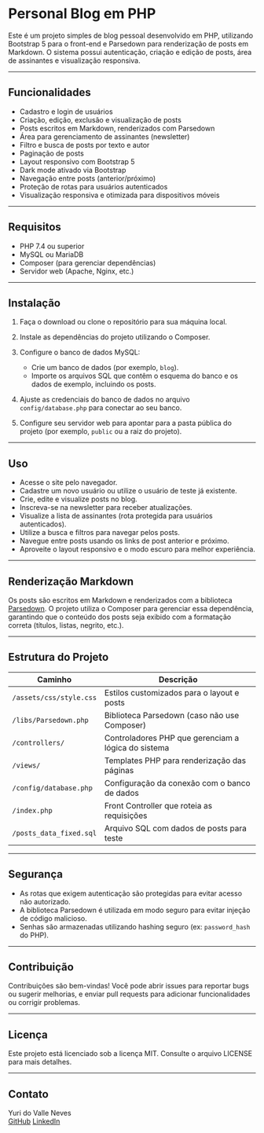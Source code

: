 # Personal Blog em PHP

Este é um projeto simples de blog pessoal desenvolvido em PHP, utilizando Bootstrap 5 para o front-end e Parsedown para renderização de posts em Markdown. O sistema possui autenticação, criação e edição de posts, área de assinantes e visualização responsiva.

---

## Funcionalidades

- Cadastro e login de usuários
- Criação, edição, exclusão e visualização de posts
- Posts escritos em Markdown, renderizados com Parsedown
- Área para gerenciamento de assinantes (newsletter)
- Filtro e busca de posts por texto e autor
- Paginação de posts
- Layout responsivo com Bootstrap 5
- Dark mode ativado via Bootstrap
- Navegação entre posts (anterior/próximo)
- Proteção de rotas para usuários autenticados
- Visualização responsiva e otimizada para dispositivos móveis

---

## Requisitos

- PHP 7.4 ou superior
- MySQL ou MariaDB
- Composer (para gerenciar dependências)
- Servidor web (Apache, Nginx, etc.)

---

## Instalação

1. Faça o download ou clone o repositório para sua máquina local.

2. Instale as dependências do projeto utilizando o Composer.

3. Configure o banco de dados MySQL:
   - Crie um banco de dados (por exemplo, `blog`).
   - Importe os arquivos SQL que contêm o esquema do banco e os dados de exemplo, incluindo os posts.

4. Ajuste as credenciais do banco de dados no arquivo `config/database.php` para conectar ao seu banco.

5. Configure seu servidor web para apontar para a pasta pública do projeto (por exemplo, `public` ou a raiz do projeto).

---

## Uso

- Acesse o site pelo navegador.
- Cadastre um novo usuário ou utilize o usuário de teste já existente.
- Crie, edite e visualize posts no blog.
- Inscreva-se na newsletter para receber atualizações.
- Visualize a lista de assinantes (rota protegida para usuários autenticados).
- Utilize a busca e filtros para navegar pelos posts.
- Navegue entre posts usando os links de post anterior e próximo.
- Aproveite o layout responsivo e o modo escuro para melhor experiência.

---

## Renderização Markdown

Os posts são escritos em Markdown e renderizados com a biblioteca [Parsedown](https://parsedown.org/). O projeto utiliza o Composer para gerenciar essa dependência, garantindo que o conteúdo dos posts seja exibido com a formatação correta (títulos, listas, negrito, etc.).

---

## Estrutura do Projeto

| Caminho                     | Descrição                                           |
|-----------------------------|-----------------------------------------------------|
| `/assets/css/style.css`     | Estilos customizados para o layout e posts          |
| `/libs/Parsedown.php`       | Biblioteca Parsedown (caso não use Composer)        |
| `/controllers/`             | Controladores PHP que gerenciam a lógica do sistema |
| `/views/`                   | Templates PHP para renderização das páginas         |
| `/config/database.php`      | Configuração da conexão com o banco de dados        |
| `/index.php`                | Front Controller que roteia as requisições          |
| `/posts_data_fixed.sql`     | Arquivo SQL com dados de posts para teste           |
---

## Segurança

- As rotas que exigem autenticação são protegidas para evitar acesso não autorizado.
- A biblioteca Parsedown é utilizada em modo seguro para evitar injeção de código malicioso.
- Senhas são armazenadas utilizando hashing seguro (ex: `password_hash` do PHP).

---

## Contribuição

Contribuições são bem-vindas! Você pode abrir issues para reportar bugs ou sugerir melhorias, e enviar pull requests para adicionar funcionalidades ou corrigir problemas.

---

## Licença

Este projeto está licenciado sob a licença MIT. Consulte o arquivo LICENSE para mais detalhes.

---

## Contato

Yuri do Valle Neves  
[GitHub](https://github.com/yurineves92)
[LinkedIn](https://www.linkedin.com/in/yuri-neves-555b44aa/)